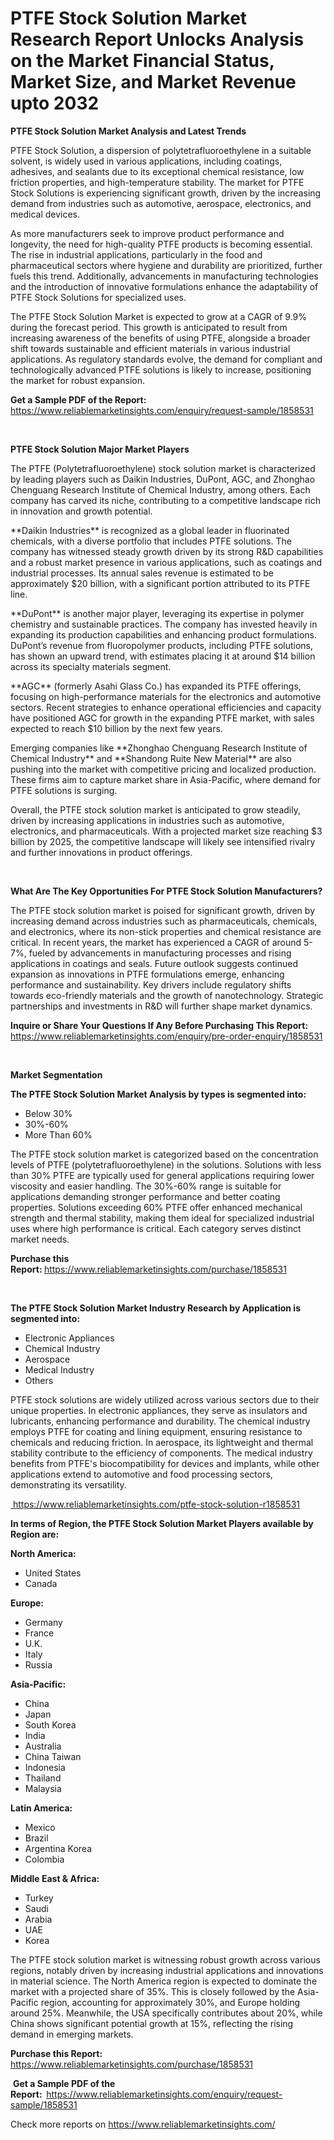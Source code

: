 <p><h1>PTFE Stock Solution Market Research Report Unlocks Analysis on the Market Financial Status, Market Size, and Market Revenue upto 2032</h1></p><p><strong>PTFE Stock Solution Market Analysis and Latest Trends</strong></p>
<p><p>PTFE Stock Solution, a dispersion of polytetrafluoroethylene in a suitable solvent, is widely used in various applications, including coatings, adhesives, and sealants due to its exceptional chemical resistance, low friction properties, and high-temperature stability. The market for PTFE Stock Solutions is experiencing significant growth, driven by the increasing demand from industries such as automotive, aerospace, electronics, and medical devices. </p><p>As more manufacturers seek to improve product performance and longevity, the need for high-quality PTFE products is becoming essential. The rise in industrial applications, particularly in the food and pharmaceutical sectors where hygiene and durability are prioritized, further fuels this trend. Additionally, advancements in manufacturing technologies and the introduction of innovative formulations enhance the adaptability of PTFE Stock Solutions for specialized uses.</p><p>The PTFE Stock Solution Market is expected to grow at a CAGR of 9.9% during the forecast period. This growth is anticipated to result from increasing awareness of the benefits of using PTFE, alongside a broader shift towards sustainable and efficient materials in various industrial applications. As regulatory standards evolve, the demand for compliant and technologically advanced PTFE solutions is likely to increase, positioning the market for robust expansion.</p></p>
<p><strong>Get a Sample PDF of the Report:&nbsp;</strong> <a href="https://www.reliablemarketinsights.com/enquiry/request-sample/1858531?utm_campaign=3523&utm_medium=2&utm_source=Github&utm_content=ia&utm_term=03042025&utm_id=ptfe-stock-solution">https://www.reliablemarketinsights.com/enquiry/request-sample/1858531</a></p>
<p>&nbsp;</p>
<p><strong>PTFE Stock Solution Major Market Players</strong></p>
<p><p>The PTFE (Polytetrafluoroethylene) stock solution market is characterized by leading players such as Daikin Industries, DuPont, AGC, and Zhonghao Chenguang Research Institute of Chemical Industry, among others. Each company has carved its niche, contributing to a competitive landscape rich in innovation and growth potential.</p><p>**Daikin Industries** is recognized as a global leader in fluorinated chemicals, with a diverse portfolio that includes PTFE solutions. The company has witnessed steady growth driven by its strong R&D capabilities and a robust market presence in various applications, such as coatings and industrial processes. Its annual sales revenue is estimated to be approximately $20 billion, with a significant portion attributed to its PTFE line.</p><p>**DuPont** is another major player, leveraging its expertise in polymer chemistry and sustainable practices. The company has invested heavily in expanding its production capabilities and enhancing product formulations. DuPont’s revenue from fluoropolymer products, including PTFE solutions, has shown an upward trend, with estimates placing it at around $14 billion across its specialty materials segment.</p><p>**AGC** (formerly Asahi Glass Co.) has expanded its PTFE offerings, focusing on high-performance materials for the electronics and automotive sectors. Recent strategies to enhance operational efficiencies and capacity have positioned AGC for growth in the expanding PTFE market, with sales expected to reach $10 billion by the next few years.</p><p>Emerging companies like **Zhonghao Chenguang Research Institute of Chemical Industry** and **Shandong Ruite New Material** are also pushing into the market with competitive pricing and localized production. These firms aim to capture market share in Asia-Pacific, where demand for PTFE solutions is surging.</p><p>Overall, the PTFE stock solution market is anticipated to grow steadily, driven by increasing applications in industries such as automotive, electronics, and pharmaceuticals. With a projected market size reaching $3 billion by 2025, the competitive landscape will likely see intensified rivalry and further innovations in product offerings.</p></p>
<p>&nbsp;</p>
<p><strong>What Are The Key Opportunities For PTFE Stock Solution Manufacturers?</strong></p>
<p><p>The PTFE stock solution market is poised for significant growth, driven by increasing demand across industries such as pharmaceuticals, chemicals, and electronics, where its non-stick properties and chemical resistance are critical. In recent years, the market has experienced a CAGR of around 5-7%, fueled by advancements in manufacturing processes and rising applications in coatings and seals. Future outlook suggests continued expansion as innovations in PTFE formulations emerge, enhancing performance and sustainability. Key drivers include regulatory shifts towards eco-friendly materials and the growth of nanotechnology. Strategic partnerships and investments in R&D will further shape market dynamics.</p></p>
<p><strong>Inquire or Share Your Questions If Any Before Purchasing This Report:</strong> <a href="https://www.reliablemarketinsights.com/enquiry/pre-order-enquiry/1858531?utm_campaign=3523&utm_medium=2&utm_source=Github&utm_content=ia&utm_term=03042025&utm_id=ptfe-stock-solution">https://www.reliablemarketinsights.com/enquiry/pre-order-enquiry/1858531</a></p>
<p>&nbsp;</p>
<p><strong>Market Segmentation</strong></p>
<p><strong>The PTFE Stock Solution Market Analysis by types is segmented into:</strong></p>
<p><ul><li>Below 30%</li><li>30%-60%</li><li>More Than 60%</li></ul></p>
<p><p>The PTFE stock solution market is categorized based on the concentration levels of PTFE (polytetrafluoroethylene) in the solutions. Solutions with less than 30% PTFE are typically used for general applications requiring lower viscosity and easier handling. The 30%-60% range is suitable for applications demanding stronger performance and better coating properties. Solutions exceeding 60% PTFE offer enhanced mechanical strength and thermal stability, making them ideal for specialized industrial uses where high performance is critical. Each category serves distinct market needs.</p></p>
<p><strong>Purchase this Report:&nbsp;</strong><a href="https://www.reliablemarketinsights.com/purchase/1858531?utm_campaign=3523&utm_medium=2&utm_source=Github&utm_content=ia&utm_term=03042025&utm_id=ptfe-stock-solution">https://www.reliablemarketinsights.com/purchase/1858531</a></p>
<p>&nbsp;</p>
<p><strong>The PTFE Stock Solution Market Industry Research by Application is segmented into:</strong></p>
<p><ul><li>Electronic Appliances</li><li>Chemical Industry</li><li>Aerospace</li><li>Medical Industry</li><li>Others</li></ul></p>
<p><p>PTFE stock solutions are widely utilized across various sectors due to their unique properties. In electronic appliances, they serve as insulators and lubricants, enhancing performance and durability. The chemical industry employs PTFE for coating and lining equipment, ensuring resistance to chemicals and reducing friction. In aerospace, its lightweight and thermal stability contribute to the efficiency of components. The medical industry benefits from PTFE's biocompatibility for devices and implants, while other applications extend to automotive and food processing sectors, demonstrating its versatility.</p></p>
<p><a href="https://www.reliablemarketinsights.com/ptfe-stock-solution-r1858531?utm_campaign=3523&utm_medium=2&utm_source=Github&utm_content=ia&utm_term=03042025&utm_id=ptfe-stock-solution">&nbsp;https://www.reliablemarketinsights.com/ptfe-stock-solution-r1858531</a></p>
<p><strong>In terms of Region, the PTFE Stock Solution Market Players available by Region are:</strong></p>
<p>
    <p> <strong> North America: </strong>
        <ul>
            <li>United States</li>
            <li>Canada</li>
        </ul>
        </p> 
    <p> <strong> Europe: </strong>
        <ul>
            <li>Germany</li>
            <li>France</li>
            <li>U.K.</li>
            <li>Italy</li>
            <li>Russia</li>
        </ul>
        </p> 
    <p> <strong> Asia-Pacific: </strong>
        <ul>
            <li>China</li>
            <li>Japan</li>
            <li>South Korea</li>
            <li>India</li>
            <li>Australia</li>
            <li>China Taiwan</li>
            <li>Indonesia</li>
            <li>Thailand</li>
            <li>Malaysia</li>
        </ul>
        </p> 
    <p> <strong> Latin America: </strong>
        <ul>
            <li>Mexico</li>
            <li>Brazil</li>
            <li>Argentina Korea</li>
            <li>Colombia</li>
        </ul>
        </p> 
    <p> <strong> Middle East & Africa: </strong>
        <ul>
            <li>Turkey</li>
            <li>Saudi</li>
            <li>Arabia</li>
            <li>UAE</li>
            <li>Korea</li>
        </ul>
    </p>
    </p>
<p><p>The PTFE stock solution market is witnessing robust growth across various regions, notably driven by increasing industrial applications and innovations in material science. The North America region is expected to dominate the market with a projected share of 35%. This is closely followed by the Asia-Pacific region, accounting for approximately 30%, and Europe holding around 25%. Meanwhile, the USA specifically contributes about 20%, while China shows significant potential growth at 15%, reflecting the rising demand in emerging markets.</p></p>
<p><strong>Purchase this Report: </strong><a href="https://www.reliablemarketinsights.com/purchase/1858531?utm_campaign=3523&utm_medium=2&utm_source=Github&utm_content=ia&utm_term=03042025&utm_id=ptfe-stock-solution">https://www.reliablemarketinsights.com/purchase/1858531</a></p>
<p>&nbsp;<strong>Get a Sample PDF of the Report:&nbsp;&nbsp;</strong><a href="https://www.reliablemarketinsights.com/enquiry/request-sample/1858531?utm_campaign=3523&utm_medium=2&utm_source=Github&utm_content=ia&utm_term=03042025&utm_id=ptfe-stock-solution">https://www.reliablemarketinsights.com/enquiry/request-sample/1858531</a></p>
<p><strong></strong></p>
<p>Check more reports on <a href="https://www.reliablemarketinsights.com/?utm_campaign=3523&utm_medium=2&utm_source=Github&utm_content=ia&utm_term=03042025&utm_id=ptfe-stock-solution">https://www.reliablemarketinsights.com/</a></p>